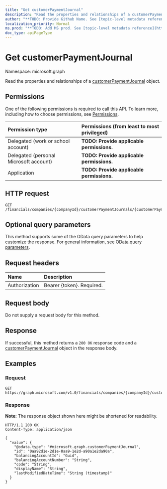 ```yaml
---
title: "Get customerPaymentJournal"
description: "Read the properties and relationships of a customerPaymentJournal object."
author: "**TODO: Provide Github Name. See [topic-level metadata reference](https://msgo.azurewebsites.net/add/document/guidelines/metadata.html#topic-level-metadata)**"
localization_priority: Normal
ms.prod: "**TODO: Add MS prod. See [topic-level metadata reference](https://msgo.azurewebsites.net/add/document/guidelines/metadata.html#topic-level-metadata)**"
doc_type: apiPageType
---
```


# Get customerPaymentJournal
Namespace: microsoft.graph



Read the properties and relationships of a [customerPaymentJournal](../resources/customerpaymentjournal.md) object.

## Permissions
One of the following permissions is required to call this API. To learn more, including how to choose permissions, see [Permissions](/graph/permissions-reference).

|Permission type|Permissions (from least to most privileged)|
|:---|:---|
|Delegated (work or school account)|**TODO: Provide applicable permissions.**|
|Delegated (personal Microsoft account)|**TODO: Provide applicable permissions.**|
|Application|**TODO: Provide applicable permissions.**|

## HTTP request

<!-- {
  "blockType": "ignored"
}
-->
``` http
GET /financials/companies/{companyId}/customerPaymentJournals/{customerPaymentJournalId}
```

## Optional query parameters
This method supports some of the OData query parameters to help customize the response. For general information, see [OData query parameters](/graph/query-parameters).

## Request headers
|Name|Description|
|:---|:---|
|Authorization|Bearer {token}. Required.|

## Request body
Do not supply a request body for this method.

## Response

If successful, this method returns a `200 OK` response code and a [customerPaymentJournal](../resources/customerpaymentjournal.md) object in the response body.

## Examples

### Request
<!-- {
  "blockType": "request",
  "name": "get_customerpaymentjournal"
}
-->
``` http
GET https://graph.microsoft.com/v1.0/financials/companies/{companyId}/customerPaymentJournals/{customerPaymentJournalId}
```


### Response
**Note:** The response object shown here might be shortened for readability.
<!-- {
  "blockType": "response",
  "truncated": true,
  "@odata.type": "microsoft.graph.customerPaymentJournal"
}
-->
``` http
HTTP/1.1 200 OK
Content-Type: application/json

{
  "value": {
    "@odata.type": "#microsoft.graph.customerPaymentJournal",
    "id": "0aa92d1e-2d1e-0aa9-1e2d-a90a1e2da90a",
    "balancingAccountId": "Guid",
    "balancingAccountNumber": "String",
    "code": "String",
    "displayName": "String",
    "lastModifiedDateTime": "String (timestamp)"
  }
}
```

